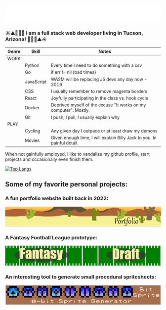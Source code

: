 # <picture>
  <source media="(prefers-color-scheme: dark)" srcset="./assets/obligatory-web-dev.svg">
  <source media="(prefers-color-scheme: light)" srcset="./assets/obligatory-web-dev-light.svg">
  <img alt="Michael Gardner, Developer" src="./assets/obligatory-web-dev.svg">
</picture>

### ☀️⛰️🌵🌵🌵 I am a full stack web developer living in Tucson, Arizona! 🌵🌵🌵⛰️☀️
| Genre | Skill    |  Notes                            | 
|-------|-------|-------------------------------------------|
| WORK     | |
| | Python   | Every time I need to do something with a csv |
| | Go | if err != nil {bad times} |
| | JavaScript | WASM will be replacing JS devs any day now - 2016 |
| | CSS      | I usually remember to remove magenta borders |
| | React    | Joyfully participating in the class vs. hook cycle  |
| | Docker   | Deprived myself of the excuse "It works on my computer".  Mostly. | 
| | Git | I push, I pull, I usually explain why |
| PLAY | |
| | Cycling | Any given day I outpace or at least draw my demons |
| | Movies | Given enough time, I will explain Billy Jack to you. In painful detail. |

When not gainfully employed, I like to vandalize my github profile, start projects and occasionally even finish them.

[![Top Langs](https://github-readme-stats.vercel.app/api/top-langs/?username=PhiloTFarnsworth&layout=compact&size_weight=.1&count_weight=.9)](https://github.com/anuraghazra/github-readme-stats)

## Some of my favorite personal projects:

### A fun portfolio website built back in 2022:

[![Portfolio Banner](./assets/banner-port.svg)](https://github.com/PhiloTFarnsworth/Portfolio)

### A Fantasy Football League prototype:

[![Fantasy Draft Banner](./assets/banner-football.svg)](https://github.com/PhiloTFarnsworth/FantasyDraftGo)

### An interesting tool to generate small procedural spritesheets:

[![Bitsprite Banner](./assets/banner-bit.svg)](https://github.com/PhiloTFarnsworth/BitSprite)

